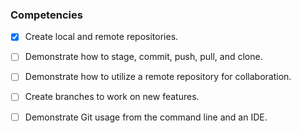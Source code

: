 
### Competencies

- [x] Create local and remote repositories.
- [ ] Demonstrate how to stage, commit, push, pull, and clone.
- [ ] Demonstrate how to utilize a remote repository for collaboration.
- [ ] Create branches to work on new features.
- [ ] Demonstrate Git usage from the command line and an IDE.

